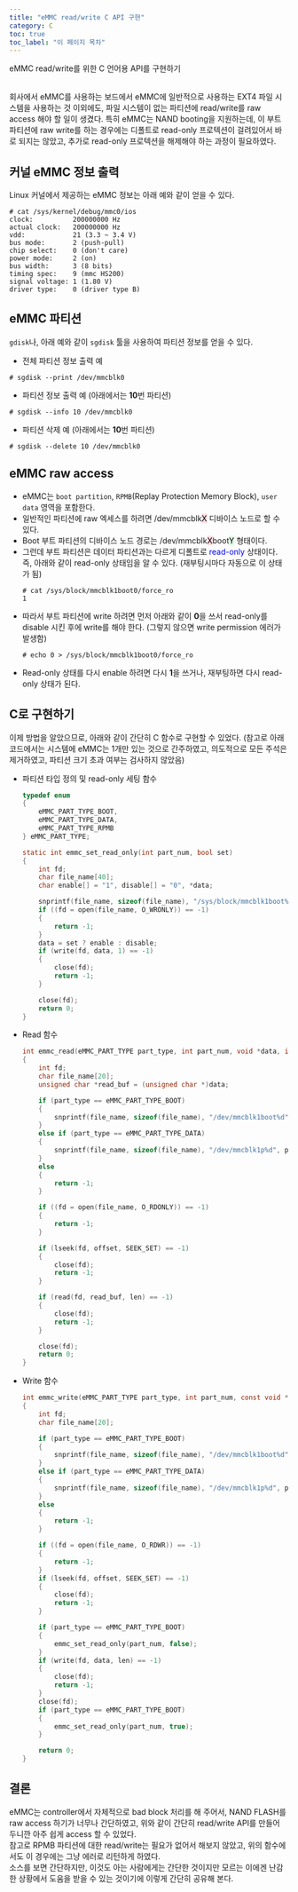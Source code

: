 ```yaml
---
title: "eMMC read/write C API 구현"
category: C
toc: true
toc_label: "이 페이지 목차"
---
```


eMMC read/write를 위한 C 언어용 API를 구현하기

<br>
회사에서 eMMC를 사용하는 보드에서 eMMC에 일반적으로 사용하는 EXT4 파일 시스템을 사용하는 것 이외에도, 파일 시스템이 없는 파티션에 read/write를 raw access 해야 할 일이 생겼다.  
특히 eMMC는 NAND booting을 지원하는데, 이 부트 파티션에 raw write를 하는 경우에는 디폴트로 read-only 프로텍션이 걸려있어서 바로 되지는 않았고, 추가로 read-only 프로텍션을 해제해야 하는 과정이 필요하였다.

## 커널 eMMC 정보 출력
Linux 커널에서 제공하는 eMMC 정보는 아래 예와 같이 얻을 수 있다.
```
# cat /sys/kernel/debug/mmc0/ios
clock:          200000000 Hz
actual clock:   200000000 Hz
vdd:            21 (3.3 ~ 3.4 V)
bus mode:       2 (push-pull)
chip select:    0 (don't care)
power mode:     2 (on)
bus width:      3 (8 bits)
timing spec:    9 (mmc HS200)
signal voltage: 1 (1.80 V)
driver type:    0 (driver type B)
```

## eMMC 파티션
`gdisk`나, 아래 예와 같이 `sgdisk` 툴을 사용하여 파티션 정보를 얻을 수 있다.
- 전체 파티션 정보 출력 예
```
# sgdisk --print /dev/mmcblk0
```
- 파티션 정보 출력 예 (아래에서는 **10**번 파티션)
```
# sgdisk --info 10 /dev/mmcblk0
```
- 파티션 삭제 예 (아래에서는 **10**번 파티션)
```
# sgdisk --delete 10 /dev/mmcblk0
```

## eMMC raw access
- eMMC는 `boot partition`, `RPMB`(Replay Protection Memory Block), `user data` 영역을 포함한다.
- 일반적인 파티션에 raw 엑세스를 하려면 /dev/mmcblk<mark style='background-color: #ffdce0'>X</mark> 디바이스 노드로 할 수 있다.
- Boot 부트 파티션의 디바이스 노드 경로는 /dev/mmcblk<mark style='background-color: #ffdce0'>X</mark>boot<mark style='background-color: #dcffe4'>Y</mark> 형태이다.
- 그런데 부트 파티션은 데이터 파티션과는 다르게 디폴트로 <font color=blue>read-only</font> 상태이다. 즉, 아래와 같이 read-only 상태임을 알 수 있다. (재부팅시마다 자동으로 이 상태가 됨)
  ```
  # cat /sys/block/mmcblk1boot0/force_ro
  1
  ```
- 따라서 부트 파티션에 write 하려면 먼저 아래와 같이 **0**을 쓰서 read-only를 disable 시킨 후에 write를 해야 한다. (그렇지 않으면 write permission 에러가 발생함)
  ```
  # echo 0 > /sys/block/mmcblk1boot0/force_ro
  ```
- Read-only 상태를 다시 enable 하려면 다시 **1**을 쓰거나, 재부팅하면 다시 read-only 상태가 된다.

## C로 구현하기
이제 방법을 알았으므로, 아래와 같이 간단히 C 함수로 구현할 수 있었다. (참고로 아래 코드에서는 시스템에 eMMC는 1개만 있는 것으로 간주하였고, 의도적으로 모든 주석은 제거하였고, 파티션 크기 초과 여부는 검사하지 않았음)
- 파티션 타입 정의 및 read-only 세팅 함수
  ```c
  typedef enum
  {
      eMMC_PART_TYPE_BOOT,
      eMMC_PART_TYPE_DATA,
      eMMC_PART_TYPE_RPMB
  } eMMC_PART_TYPE;

  static int emmc_set_read_only(int part_num, bool set)
  {
      int fd;
      char file_name[40];
      char enable[] = "1", disable[] = "0", *data;

      snprintf(file_name, sizeof(file_name), "/sys/block/mmcblk1boot%d/force_ro", part_num);
      if ((fd = open(file_name, O_WRONLY)) == -1)
      {
          return -1;
      }
      data = set ? enable : disable;
      if (write(fd, data, 1) == -1)
      {
          close(fd);
          return -1;
      }

      close(fd);
      return 0;
  }
  ```
- Read 함수
  ```c
  int emmc_read(eMMC_PART_TYPE part_type, int part_num, void *data, int offset, size_t len)
  {
      int fd;
      char file_name[20];
      unsigned char *read_buf = (unsigned char *)data;

      if (part_type == eMMC_PART_TYPE_BOOT)
      {
          snprintf(file_name, sizeof(file_name), "/dev/mmcblk1boot%d", part_num);
      }
      else if (part_type == eMMC_PART_TYPE_DATA)
      {
          snprintf(file_name, sizeof(file_name), "/dev/mmcblk1p%d", part_num);
      }
      else
      {
          return -1;
      }

      if ((fd = open(file_name, O_RDONLY)) == -1)
      {
          return -1;
      }

      if (lseek(fd, offset, SEEK_SET) == -1)
      {
          close(fd);
          return -1;
      }

      if (read(fd, read_buf, len) == -1)
      {
          close(fd);
          return -1;
      }

      close(fd);
      return 0;
  }
  ```
- Write 함수
  ```c
  int emmc_write(eMMC_PART_TYPE part_type, int part_num, const void *data, int offset, size_t len)
  {
      int fd;
      char file_name[20];

      if (part_type == eMMC_PART_TYPE_BOOT)
      {
          snprintf(file_name, sizeof(file_name), "/dev/mmcblk1boot%d", part_num);
      }
      else if (part_type == eMMC_PART_TYPE_DATA)
      {
          snprintf(file_name, sizeof(file_name), "/dev/mmcblk1p%d", part_num);
      }
      else
      {
          return -1;
      }

      if ((fd = open(file_name, O_RDWR)) == -1)
      {
          return -1;
      }
      if (lseek(fd, offset, SEEK_SET) == -1)
      {
          close(fd);
          return -1;
      }

      if (part_type == eMMC_PART_TYPE_BOOT)
      {
          emmc_set_read_only(part_num, false);
      }
      if (write(fd, data, len) == -1)
      {
          close(fd);
          return -1;
      }
      close(fd);
      if (part_type == eMMC_PART_TYPE_BOOT)
      {
          emmc_set_read_only(part_num, true);
      }

      return 0;
  }
  ```

## 결론
eMMC는 controller에서 자체적으로 bad block 처리를 해 주어서, NAND FLASH를 raw access 하기가 너무나 간단하였고, 위와 같이 간단히 read/write API를 만들어 두니깐 아주 쉽게 access 할 수 있었다.  
참고로 RPMB 파티션에 대한 read/write는 필요가 없어서 해보지 않았고, 위의 함수에서도 이 경우에는 그냥 에러로 리턴하게 하였다.  
소스를 보면 간단하지만, 이것도 아는 사람에게는 간단한 것이지만 모르는 이에겐 난감한 상황에서 도움을 받을 수 있는 것이기에 이렇게 간단히 공유해 본다.
